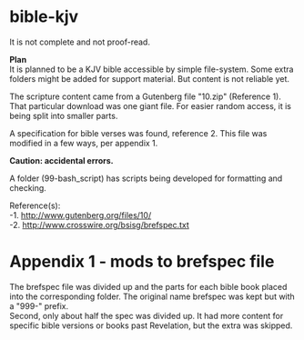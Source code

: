# bible-kjv
It is not complete and not proof-read.

**Plan**  
It is planned to be a KJV bible accessible by simple file-system. Some extra folders might be added for support material. But content is not reliable yet. 

The scripture content came from a Gutenberg file "10.zip" (Reference 1). That particular download was one giant file. For easier random access, it is being split into smaller parts.   

A specification for bible verses was found, reference 2. This file was modified in a few ways, per appendix 1. 

**Caution: accidental errors.**  

A folder (99-bash_script) has scripts being developed for formatting and checking. 

Reference(s):  
-1. http://www.gutenberg.org/files/10/   
-2. http://www.crosswire.org/bsisg/brefspec.txt  


# Appendix 1 - mods to brefspec file
The brefspec file was divided up and the parts for each bible book placed into the corresponding folder. The original name brefspec was kept but with a "999-" prefix.  
Second, only about half the spec was divided up. It had more content for specific bible versions or books past Revelation, but the extra was skipped.  

